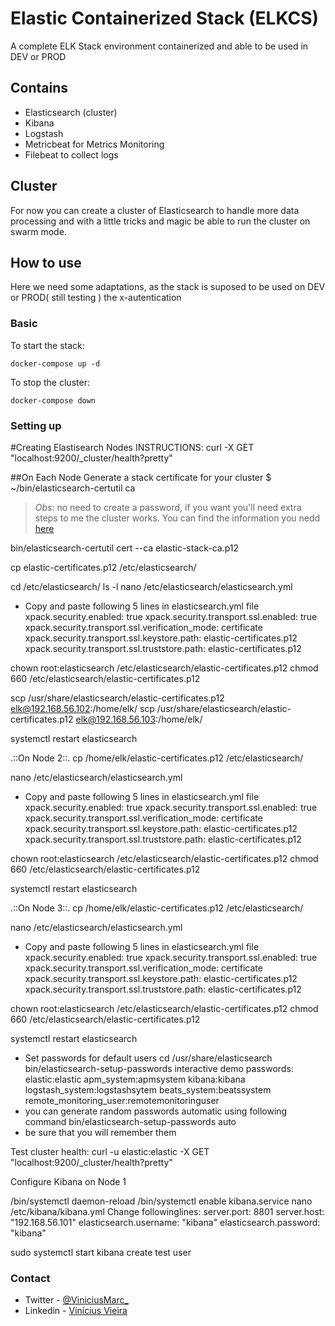 # Elastic Containerized Stack (ELKCS)
A complete ELK Stack environment containerized and able to be used in DEV or PROD

## Contains 
* Elasticsearch (cluster)
* Kibana
* Logstash
* Metricbeat for Metrics Monitoring
* Filebeat to collect logs

## Cluster
For now you can create a cluster of Elasticsearch to handle more data processing and with a little tricks and magic be able to run the cluster on swarm mode.

## How to use
Here we need some adaptations, as the stack is suposed to be used on DEV or PROD( still testing ) the x-autentication 
### Basic
To start the stack:

```
docker-compose up -d 
```
To stop the cluster:
```
docker-compose down
```
### Setting up 






#Creating Elastisearch Nodes
INSTRUCTIONS:
curl -X GET "localhost:9200/_cluster/health?pretty"

##On Each Node
Generate a stack certificate for your cluster 
$ ~/bin/elasticsearch-certutil ca
> *Obs*: no need to create a password, if you want you'll need extra steps to me the cluster works. You can find the information you nedd [here](h) 

bin/elasticsearch-certutil cert --ca elastic-stack-ca.p12


cp elastic-certificates.p12 /etc/elasticsearch/

cd /etc/elasticsearch/
ls -l
nano /etc/elasticsearch/elasticsearch.yml
- Copy and paste following 5 lines in elasticsearch.yml file
xpack.security.enabled: true
xpack.security.transport.ssl.enabled: true
xpack.security.transport.ssl.verification_mode: certificate
xpack.security.transport.ssl.keystore.path: elastic-certificates.p12
xpack.security.transport.ssl.truststore.path: elastic-certificates.p12

chown root:elasticsearch /etc/elasticsearch/elastic-certificates.p12
chmod 660 /etc/elasticsearch/elastic-certificates.p12

scp /usr/share/elasticsearch/elastic-certificates.p12 elk@192.168.56.102:/home/elk/
scp /usr/share/elasticsearch/elastic-certificates.p12 elk@192.168.56.103:/home/elk/

systemctl restart elasticsearch 

.::On Node 2::.
cp /home/elk/elastic-certificates.p12 /etc/elasticsearch/

nano /etc/elasticsearch/elasticsearch.yml
- Copy and paste following 5 lines in elasticsearch.yml file 
xpack.security.enabled: true
xpack.security.transport.ssl.enabled: true
xpack.security.transport.ssl.verification_mode: certificate
xpack.security.transport.ssl.keystore.path: elastic-certificates.p12
xpack.security.transport.ssl.truststore.path: elastic-certificates.p12

chown root:elasticsearch /etc/elasticsearch/elastic-certificates.p12
chmod 660 /etc/elasticsearch/elastic-certificates.p12

systemctl restart elasticsearch 

.::On Node 3::.
cp /home/elk/elastic-certificates.p12 /etc/elasticsearch/

nano /etc/elasticsearch/elasticsearch.yml
- Copy and paste following 5 lines in elasticsearch.yml file 
xpack.security.enabled: true
xpack.security.transport.ssl.enabled: true
xpack.security.transport.ssl.verification_mode: certificate
xpack.security.transport.ssl.keystore.path: elastic-certificates.p12
xpack.security.transport.ssl.truststore.path: elastic-certificates.p12

chown root:elasticsearch /etc/elasticsearch/elastic-certificates.p12
chmod 660 /etc/elasticsearch/elastic-certificates.p12

systemctl restart elasticsearch 

- Set passwords for default users
cd /usr/share/elasticsearch
bin/elasticsearch-setup-passwords interactive
demo passwords:
elastic:elastic
apm_system:apmsystem
kibana:kibana
logstash_system:logstashsytem
beats_system:beatssystem
remote_monitoring_user:remotemonitoringuser
- you can generate random passwords automatic using following command
bin/elasticsearch-setup-passwords auto
- be sure that you will remember them

Test cluster health:
curl -u elastic:elastic  -X GET "localhost:9200/_cluster/health?pretty"

Configure Kibana on Node 1

/bin/systemctl daemon-reload
/bin/systemctl enable kibana.service
nano /etc/kibana/kibana.yml 
Change followinglines:
server.port: 8801
server.host: "192.168.56.101"
elasticsearch.username: "kibana"
elasticsearch.password: "kibana"

sudo systemctl start kibana
create test user







### Contact
* Twitter - [@ViniciusMarc_](https://twitter.com/ViniciusMarc_)
* Linkedin - [Vinícius Vieira](https://www.linkedin.com/in/vinícius-vieira-0712251a3)